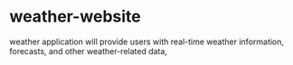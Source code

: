 # weather-website
weather application will provide users with real-time weather information, forecasts, and other weather-related data, 
